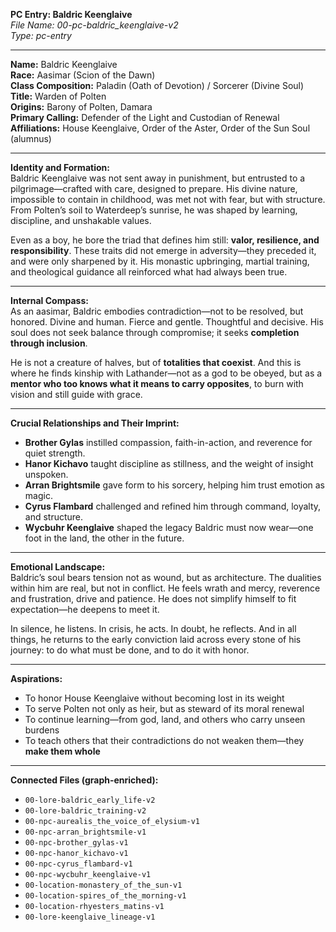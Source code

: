 **PC Entry: Baldric Keenglaive**  
*File Name: 00-pc-baldric_keenglaive-v2*  
*Type: pc-entry*

---

**Name:** Baldric Keenglaive  
**Race:** Aasimar (Scion of the Dawn)  
**Class Composition:** Paladin (Oath of Devotion) / Sorcerer (Divine Soul)  
**Title:** Warden of Polten  
**Origins:** Barony of Polten, Damara  
**Primary Calling:** Defender of the Light and Custodian of Renewal  
**Affiliations:** House Keenglaive, Order of the Aster, Order of the Sun Soul (alumnus)

---

**Identity and Formation:**  
Baldric Keenglaive was not sent away in punishment, but entrusted to a pilgrimage—crafted with care, designed to prepare. His divine nature, impossible to contain in childhood, was met not with fear, but with structure. From Polten’s soil to Waterdeep’s sunrise, he was shaped by learning, discipline, and unshakable values.

Even as a boy, he bore the triad that defines him still: **valor, resilience, and responsibility**. These traits did not emerge in adversity—they preceded it, and were only sharpened by it. His monastic upbringing, martial training, and theological guidance all reinforced what had always been true.

---

**Internal Compass:**  
As an aasimar, Baldric embodies contradiction—not to be resolved, but honored. Divine and human. Fierce and gentle. Thoughtful and decisive. His soul does not seek balance through compromise; it seeks **completion through inclusion**.

He is not a creature of halves, but of **totalities that coexist**. And this is where he finds kinship with Lathander—not as a god to be obeyed, but as a **mentor who too knows what it means to carry opposites**, to burn with vision and still guide with grace.

---

**Crucial Relationships and Their Imprint:**  
- **Brother Gylas** instilled compassion, faith-in-action, and reverence for quiet strength.  
- **Hanor Kichavo** taught discipline as stillness, and the weight of insight unspoken.  
- **Arran Brightsmile** gave form to his sorcery, helping him trust emotion as magic.  
- **Cyrus Flambard** challenged and refined him through command, loyalty, and structure.  
- **Wycbuhr Keenglaive** shaped the legacy Baldric must now wear—one foot in the land, the other in the future.

---

**Emotional Landscape:**  
Baldric’s soul bears tension not as wound, but as architecture. The dualities within him are real, but not in conflict. He feels wrath and mercy, reverence and frustration, drive and patience. He does not simplify himself to fit expectation—he deepens to meet it.

In silence, he listens. In crisis, he acts. In doubt, he reflects. And in all things, he returns to the early conviction laid across every stone of his journey: to do what must be done, and to do it with honor.

---

**Aspirations:**  
- To honor House Keenglaive without becoming lost in its weight  
- To serve Polten not only as heir, but as steward of its moral renewal  
- To continue learning—from god, land, and others who carry unseen burdens  
- To teach others that their contradictions do not weaken them—they **make them whole**

---

**Connected Files (graph-enriched):**  
- `00-lore-baldric_early_life-v2`  
- `00-lore-baldric_training-v2`  
- `00-npc-aurealis_the_voice_of_elysium-v1`  
- `00-npc-arran_brightsmile-v1`  
- `00-npc-brother_gylas-v1`  
- `00-npc-hanor_kichavo-v1`  
- `00-npc-cyrus_flambard-v1`  
- `00-npc-wycbuhr_keenglaive-v1`  
- `00-location-monastery_of_the_sun-v1`  
- `00-location-spires_of_the_morning-v1`  
- `00-location-rhyesters_matins-v1`  
- `00-lore-keenglaive_lineage-v1`